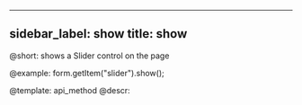 
---
sidebar_label: show
title: show
---          

@short: shows a Slider control on the page
 


@example:
form.getItem("slider").show();


@template: api_method
@descr:


